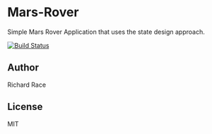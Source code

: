 Mars-Rover
==========

Simple Mars Rover Application that uses the state design approach.

[![Build Status](https://secure.travis-ci.org/richrace/Mars-Rover.png)](http://travis-ci.org/richrace/Mars-Rover)

## Author 

Richard Race


## License

MIT

